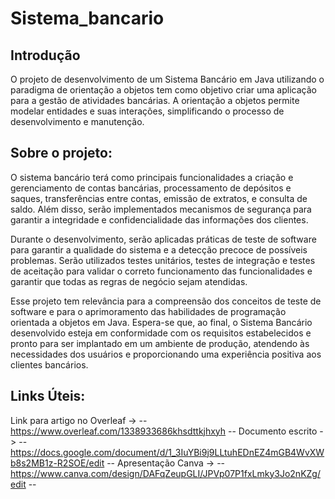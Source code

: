 # Sistema_bancario

## Introdução 

   O projeto de desenvolvimento de um Sistema Bancário em Java utilizando o paradigma de orientação a objetos tem como objetivo 
criar uma aplicação para a gestão de atividades bancárias. A orientação a objetos permite modelar entidades e suas 
interações, simplificando o processo de desenvolvimento e manutenção. 

## Sobre o projeto:

   O sistema bancário terá como principais funcionalidades a criação e gerenciamento de contas bancárias, processamento de
depósitos e saques, transferências entre contas, emissão de extratos, e consulta de saldo. Além disso, serão implementados 
mecanismos de segurança para garantir a integridade e confidencialidade das informações dos clientes. 
   
   Durante o desenvolvimento, serão aplicadas práticas de teste de software para garantir a qualidade do sistema e a detecção 
precoce de possíveis problemas. Serão utilizados testes unitários, testes de integração e testes de aceitação para validar o 
correto funcionamento das funcionalidades e garantir que todas as regras de negócio sejam atendidas. 

   Esse projeto tem relevância para a compreensão dos conceitos de teste de software e para o aprimoramento das habilidades de 
programação orientada a objetos em Java. Espera-se que, ao final, o Sistema Bancário desenvolvido esteja em conformidade com os 
requisitos estabelecidos e pronto para ser implantado em um ambiente de produção, atendendo às necessidades dos usuários e 
proporcionando uma experiência positiva aos clientes bancários. 

## Links Úteis:

   Link para artigo no Overleaf -> -- https://www.overleaf.com/1338933686khsdttkjhxyh --
   Documento escrito -> -- https://docs.google.com/document/d/1_3IuYBi9j9LLtuhEDnEZ4mGB4WvXWb8s2MB1z-R2SOE/edit --
   Apresentação Canva -> -- https://www.canva.com/design/DAFqZeupGLI/JPVp07P1fxLmky3Jo2nKZg/edit --


    
    

